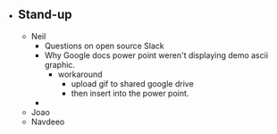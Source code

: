 - ## Stand-up
	- Neil
		- Questions on open source Slack
		- Why Google docs power point weren't displaying demo ascii graphic.
			- workaround
				- upload gif to shared google drive
				- then insert into the power point.
		-
	- Joao
	- Navdeeo